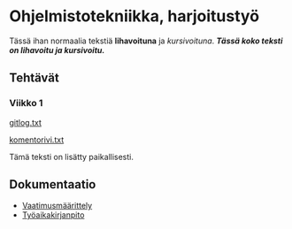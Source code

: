 # Ohjelmistotekniikka, harjoitustyö

Tässä ihan normaalia tekstiä **lihavoituna** ja *kursivoituna*. 
***Tässä koko teksti on lihavoitu ja kursivoitu.***

## Tehtävät

### Viikko 1

[gitlog.txt](https://github.com/veskurau/ot-harjoitustyo/blob/master/laskarit/viikko1/gitlog.txt)

[komentorivi.txt](https://github.com/veskurau/ot-harjoitustyo/blob/master/laskarit/viikko1/komentorivi.txt)

Tämä teksti on lisätty paikallisesti.

## Dokumentaatio

- [Vaatimusmäärittely](https://github.com/veskurau/ot-harjoitustyo/blob/master/dokumentaatio/vaatimusmaarittely.md)
- [Työaikakirjanpito](https://github.com/veskurau/ot-harjoitustyo/blob/master/dokumentaatio/tyoaikakirjanpito.md)
